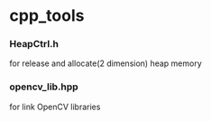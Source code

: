 # cpp_tools

### HeapCtrl.h
for release and allocate(2 dimension) heap memory

### opencv_lib.hpp
for link OpenCV libraries
